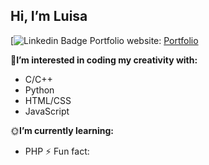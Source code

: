 ## Hi, I’m Luisa
[![Linkedin Badge](https://www.linkedin.com/in/luisa-martinez-0a495b25a/)
Portfolio website: [Portfolio](file:///C:/Users/Luisa/OneDrive/Documents/GitHub/Portfolio/luisaM735.github.io/luisaM735.github.io/index.html)

 🌱**I’m interested in coding my creativity with:**
  - C/C++
  - Python  
  - HTML/CSS
  - JavaScript

🌞**I’m currently learning:**
- PHP
⚡ Fun fact: 

<!---
luisaM735/luisaM735 is a ✨ special ✨ repository because its `README.md` (this file) appears on your GitHub profile.
You can click the Preview link to take a look at your changes.
--->
